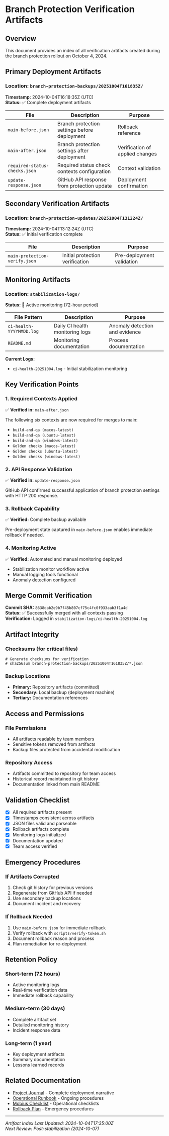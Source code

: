 # Branch Protection Verification Artifacts

## Overview
This document provides an index of all verification artifacts created during the branch protection rollout on October 4, 2024.

## Primary Deployment Artifacts

### Location: `branch-protection-backups/20251004T161835Z/`
**Timestamp:** 2024-10-04T16:18:35Z (UTC)  
**Status:** ✅ Complete deployment artifacts

| File | Description | Purpose |
|------|-------------|---------|
| `main-before.json` | Branch protection settings before deployment | Rollback reference |
| `main-after.json` | Branch protection settings after deployment | Verification of applied changes |
| `required-status-checks.json` | Required status check contexts configuration | Context validation |
| `update-response.json` | GitHub API response from protection update | Deployment confirmation |

## Secondary Verification Artifacts

### Location: `branch-protection-updates/20251004T131224Z/`
**Timestamp:** 2024-10-04T13:12:24Z (UTC)  
**Status:** ✅ Initial verification complete

| File | Description | Purpose |
|------|-------------|---------|
| `main-protection-verify.json` | Initial protection verification | Pre-deployment validation |

## Monitoring Artifacts

### Location: `stabilization-logs/`
**Status:** 🔄 Active monitoring (72-hour period)

| File Pattern | Description | Purpose |
|--------------|-------------|---------|
| `ci-health-YYYYMMDD.log` | Daily CI health monitoring logs | Anomaly detection and evidence |
| `README.md` | Monitoring documentation | Process documentation |

**Current Logs:**
- `ci-health-20251004.log` - Initial stabilization monitoring

## Key Verification Points

### 1. Required Contexts Applied
✅ **Verified in:** `main-after.json`

The following six contexts are now required for merges to main:
- `build-and-qa (macos-latest)`
- `build-and-qa (ubuntu-latest)` 
- `build-and-qa (windows-latest)`
- `Golden checks (macos-latest)`
- `Golden checks (ubuntu-latest)`
- `Golden checks (windows-latest)`

### 2. API Response Validation
✅ **Verified in:** `update-response.json`

GitHub API confirmed successful application of branch protection settings with HTTP 200 response.

### 3. Rollback Capability
✅ **Verified:** Complete backup available

Pre-deployment state captured in `main-before.json` enables immediate rollback if needed.

### 4. Monitoring Active
✅ **Verified:** Automated and manual monitoring deployed

- Stabilization monitor workflow active
- Manual logging tools functional
- Anomaly detection configured

## Merge Commit Verification

**Commit SHA:** `8638dab2e9b7f45b807cf75c4fc0f933aab3f1a4d`  
**Status:** ✅ Successfully merged with all contexts passing  
**Verification:** Logged in `stabilization-logs/ci-health-20251004.log`

## Artifact Integrity

### Checksums (for critical files)
```
# Generate checksums for verification
# sha256sum branch-protection-backups/20251004T161835Z/*.json
```

### Backup Locations
- **Primary:** Repository artifacts (committed)
- **Secondary:** Local backup (deployment machine)
- **Tertiary:** Documentation references

## Access and Permissions

### File Permissions
- All artifacts readable by team members
- Sensitive tokens removed from artifacts
- Backup files protected from accidental modification

### Repository Access
- Artifacts committed to repository for team access
- Historical record maintained in git history
- Documentation linked from main README

## Validation Checklist

- [x] All required artifacts present
- [x] Timestamps consistent across artifacts
- [x] JSON files valid and parseable
- [x] Rollback artifacts complete
- [x] Monitoring logs initialized
- [x] Documentation updated
- [x] Team access verified

## Emergency Procedures

### If Artifacts Corrupted
1. Check git history for previous versions
2. Regenerate from GitHub API if needed
3. Use secondary backup locations
4. Document incident and recovery

### If Rollback Needed
1. Use `main-before.json` for immediate rollback
2. Verify rollback with `scripts/verify-token.sh`
3. Document rollback reason and process
4. Plan remediation for re-deployment

## Retention Policy

### Short-term (72 hours)
- Active monitoring logs
- Real-time verification data
- Immediate rollback capability

### Medium-term (30 days)
- Complete artifact set
- Detailed monitoring history
- Incident response data

### Long-term (1 year)
- Key deployment artifacts
- Summary documentation
- Lessons learned records

## Related Documentation

- [Project Journal](project-journal.md) - Complete deployment narrative
- [Operational Runbook](operational-runbook.md) - Ongoing procedures
- [Mobius Checklist](mobius-checklist.md) - Operational checklists
- [Rollback Plan](../STRICTER_PROTECTION_ROLLBACK_PLAN.md) - Emergency procedures

---

*Artifact Index Last Updated: 2024-10-04T17:35:00Z*  
*Next Review: Post-stabilization (2024-10-07)*